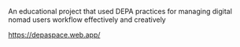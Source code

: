 An educational project that used DEPA practices for managing digital nomad users workflow effectively and creatively

https://depaspace.web.app/
